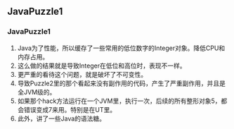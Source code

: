 ## JavaPuzzle1

### JavaPuzzle1
1. Java为了性能，所以缓存了一些常用的低位数字的Integer对象。降低CPU和内存占用。
2. 这么做的结果就是导致Integer在低位和高位时，表现不一样。
3. 更严重的看待这个问题，就是破坏了不可变性。
4. 导致Puzzle2里的那个看起来没有副作用的代码，产生了严重副作用，并且是全JVM级的。
5. 如果那个hack方法运行在一个JVM里，执行一次，后续的所有整形对象5，都会错误变成7来用。特别是在UT里。
6. 此外，讲了一些Java的语法糖。